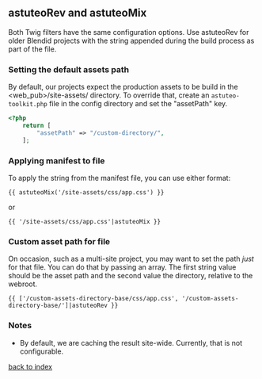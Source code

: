 ## astuteoRev and astuteoMix

Both Twig filters have the same configuration options. Use astuteoRev for older Blendid projects with the string appended during the build process as part of the file.

### Setting the default assets path
By default, our projects expect the production assets to be build in the <web_pub>/site-assets/ directory. To override that, create an `astuteo-toolkit.php` file in the config directory and set the "assetPath" key.

```php
<?php
    return [
        "assetPath" => "/custom-directory/",
    ];
```

### Applying manifest to file
To apply the string from the manifest file, you can use either format:

```{{ astuteoMix('/site-assets/css/app.css') }}```

or 

```{{ '/site-assets/css/app.css'|astuteoMix }}```

### Custom asset path for file
On occasion, such as a multi-site project, you may want to set the path _just_ for that file. You can do that by passing an array. The first string value should be the asset path and the second value the directory, relative to the webroot.

```{{ ['/custom-assets-directory-base/css/app.css', '/custom-assets-directory-base/']|astuteoRev }}```


### Notes
- By default, we are caching the result site-wide. Currently, that is not configurable. 


[back to index](../README.md) 
